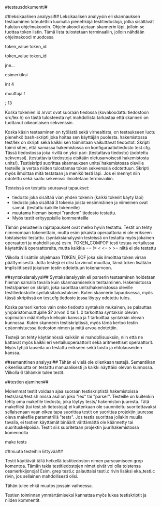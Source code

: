 #testausdokumentti#

##leksikaalinen analyysi##
Leksikaalisen analyysin eli skannauksen testaaminen toteutettiin luomalla pienehköjä
testitiedostoja, jotka sisältävät halutun ohjelmakoodin. Ohjelmakoodi ajetaan skannerin
läpi, jolloin se tuottaa token listin. Tämä lista tulostetaan terminaaliin, jolloin
nähdään ohjelmakoodi muodossa

token_value token_id

token_value token_id

jne...

esimerkiksi

int 4

muuttuja 1

; 13

Koska tokenien id arvot ovat suoraan tiedossa (kovakoodattu tiedostoon src/lex.h) on
tästä tulosteesta nyt mahdollista tarkastaa että skanneri on tuottanut oikeanlaisen
sekvenssin.

Koska käsin testaaminen on työlästä sekä virhealtista, on testaukseen luotu pienehkö
bash-skripti joka hoitaa sen käyttäjän puolesta. hakemistossa test/lex on skripti sekä
kaikki sen toimintaan vaikuttavat tiedostot. Skripti toimii siten, että samassa
hakemistossa on konfiguraatiotiedosto test.cfg. Tässä tiedostossa joka rivillä on yksi
pari: (testattava tiedosto) (odotettu sekvenssi). (testattavia tiedostoja etsitään
oletusarvoisesti hakemistosta units/). Testiskripti suorittaa skannauksen units/
hakemistossa oleville testeille ja vertaa niiden tulostamaa token sekvenssiä odotettuun.
Skripti myös ilmoittaa mitä testataan ja menikö testi läpi. Jos ei mennyt niin odotettu
sekä saatu sekvenssi ilmoitetaan terminaaliin.

Testeissä on testattu seuraavat tapaukset:
 * tiedosto joka sisältää vian yhden tokenin (kaikki tokenit käyty läpi)
 * tiedosto joka sisältää 3 tokenia joista ensimmäinen ja viimeinen ovat samat. (testattu kaikille tokeneille)
 * muutama hieman isompi "random" tiedosto testattu.
 * Myös testit erityyppisille kommenteille

Tämän perusteella rajatapaukset ovat melko hyvin testattu. Testit on tehty nimenomaan
tokeneittain, mutta esim jokaista operaattoria ei ole erikseen toistaiseksi testattu.
(syntaksianalyysin testeissä on testattu myös jokainen operaattori ja mahdollisuus)
esim. TOKEN_COMPOP testi testaa vertailussa käytettäviä operaattoreita, mutta kaikkia
== != < <= > >= niitä ei ole testattu

Viikolla 4 lisättiin ohjelmaan TOKEN_EOF joka siis ilmoittaa token virran päättymisestä.
Jotta testejä ei olisi tarvinnut muuttaa, tämä token lisätään implisiittisesti jokaisen
testin odotettuun tokenarvoon.

##syntaksianalyysi##
Syntaksianalyysin eli parserin testaaminen hoidetaan hieman samalla tavalla kuin
skannaamisenkin testaaminen. Hakemistossa tests/parser on skripti, joka suorittaa
units/hakemistossa oleville testitiedostoille syntaksitarkastuksen. Kuten skannerin
tapauksessa, myös tässä skriptissä on test.cfg tiedosto jossa löytyy odotettu tulos.

Koska parseri kertoo vain onko tiedosto syntaksin mukainen, se palauttaa
ympäristömuuttujalle $? arvon 0 tai 1. 0 tarkoittaa syntaksin olevan sopimaton
määritellyn kieliopin kanssa ja 1 tarkoittaa syntaksin olevan kunnossa. Kuten skannerin
testiskriptissä, myös tämä kertoo testin epäonnistuessa tiedoston nimen ja mitä arvoa
odotettiin.

Testejä on tehty käytännössä kaikkiin ei mahdollisuuksiin, niin että ne kattavat
myös kaikki eri vertailuoperaattorit sekä aritmeettiset operaattorit. Myös tyhjiä
lauseita on testattu erikseen sekä toisto ja ehtolauseiden kanssa.

##semanttinen analyysi##
Tähän ei vielä ole ollenkaan testejä. Semantiikan oikeellisuutta on testattu manuaalisesti
ja kaikki näyttäisi olevan kunnossa. Viikolla 6 tähänkin tulee testit.

##testien ajaminen##

Molemmat testit voidaan ajaa suoraan testiskriptistä hakemistoissa tests/asd/test.sh
missä asd on joko "lex" tai "parser". Testeille on kuitenkin tehty oma makefile
tiedosto, joka löytyy tests/ hakemiston juuresta. Tätä makefileä (tai test.sh tietostoja) ei kuitenkaan ole
suunniteltu suoritettavaksi sellaisenaan vaan oikea tapa suorittaa testit on suorittaa
projektin juuressa oleva makefile parametrillä "tests". Jos testis suorittaa jollakin
muulla tavalla, ei testien käyttämät binäärit välttämättä ole käännetty tai
suorituskelpoisia. Testit siis suoritetaan projektin juurihakemistossa komennolla

make tests

##muuta testeihin liittyvää##

Testit käyttävät tällä hetkellä testitiedoston nimen parseamiseen grep komentoa.
Tämän takia testitiedostojen nimet eivät voi olla toistensa osamerkkijonoja!
Esim. grep testi.c palauttaisi testi.c rivin lisäksi eka_testi.c rivin, jos sellainen
mahdollisesti olisi.

Tähän tulee ehkä muutos jossain vaiheessa.

Testien toiminnan ymmärtämiseksi kannattaa myös lukea testiskriptit ja niiden kommentit.





